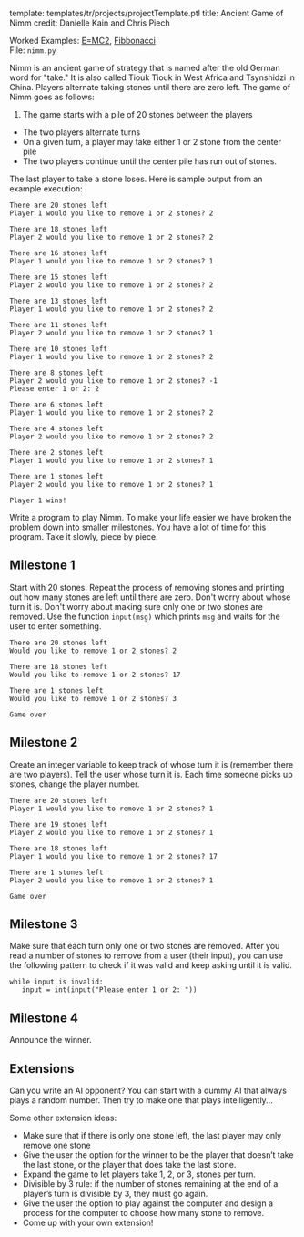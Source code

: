 template: templates/tr/projects/projectTemplate.ptl
title: Ancient Game of Nimm
credit: Danielle Kain and Chris Piech

Worked Examples: 
<a href="{{pathToRoot}}tr/projects/emc2.html">E=MC2</a>,
<a href="{{pathToRoot}}tr/projects/fibb.html">Fibbonacci</a>
<br/>
File: `nimm.py`

Nimm is an ancient game of strategy that is named after the old German word for "take." It is also called Tiouk Tiouk in West Africa and Tsynshidzi in China. Players alternate taking stones until there are zero left. The game of Nimm goes as follows:

1. The game starts with a pile of 20 stones between the players
+ The two players alternate turns
+ On a given turn, a player may take either 1 or 2 stone from the center pile
+ The two players continue until the center pile has run out of stones.

The last player to take a stone loses. Here is sample output from an example execution:

```
There are 20 stones left
Player 1 would you like to remove 1 or 2 stones? 2

There are 18 stones left
Player 2 would you like to remove 1 or 2 stones? 2

There are 16 stones left
Player 1 would you like to remove 1 or 2 stones? 1

There are 15 stones left
Player 2 would you like to remove 1 or 2 stones? 2

There are 13 stones left
Player 1 would you like to remove 1 or 2 stones? 2

There are 11 stones left
Player 2 would you like to remove 1 or 2 stones? 1

There are 10 stones left
Player 1 would you like to remove 1 or 2 stones? 2

There are 8 stones left
Player 2 would you like to remove 1 or 2 stones? -1
Please enter 1 or 2: 2

There are 6 stones left
Player 1 would you like to remove 1 or 2 stones? 2

There are 4 stones left
Player 2 would you like to remove 1 or 2 stones? 2

There are 2 stones left
Player 1 would you like to remove 1 or 2 stones? 1

There are 1 stones left
Player 2 would you like to remove 1 or 2 stones? 1

Player 1 wins!
```

Write a program to play Nimm. To make your life easier we have broken the problem down into smaller milestones. You have a lot of time for this program. Take it slowly, piece by piece.

## Milestone 1

Start with 20 stones. Repeat the process of removing stones and printing out how many stones are left until there are zero. Don't worry about whose turn it is. Don't worry about making sure only one or two stones are removed. Use the function `input(msg)` which prints `msg` and waits for the user to enter something.

```
There are 20 stones left
Would you like to remove 1 or 2 stones? 2

There are 18 stones left
Would you like to remove 1 or 2 stones? 17

There are 1 stones left
Would you like to remove 1 or 2 stones? 3

Game over
```

## Milestone 2
Create an integer variable to keep track of whose turn it is (remember there are two players). Tell the user whose turn it is. Each time someone picks up stones, change the player number.

```
There are 20 stones left
Player 1 would you like to remove 1 or 2 stones? 1

There are 19 stones left
Player 2 would you like to remove 1 or 2 stones? 1

There are 18 stones left
Player 1 would you like to remove 1 or 2 stones? 17

There are 1 stones left
Player 2 would you like to remove 1 or 2 stones? 1

Game over
```

## Milestone 3
Make sure that each turn only one or two stones are removed. After you read a number of stones to remove from a user (their input), you can use the following pattern to check if it was valid and keep asking until it is valid.

```
while input is invalid:
   input = int(input("Please enter 1 or 2: "))
```

## Milestone 4
Announce the winner.

## Extensions
Can you write an AI opponent? You can start with a dummy AI that always plays a random number. Then try to make one that plays intelligently...

Some other extension ideas:

+ Make sure that if there is only one stone left, the last player may only remove one stone
+ Give the user the option for the winner to be the player that doesn’t take the last stone, or the player that does take the last stone.
+ Expand the game to let players take 1, 2, or 3, stones per turn.
+ Divisible by 3 rule: if the number of stones remaining at the end of a player’s turn is divisible by 3, they must go again.
+ Give the user the option to play against the computer and design a process for the computer to choose how many stone to remove.
+ Come up with your own extension!
